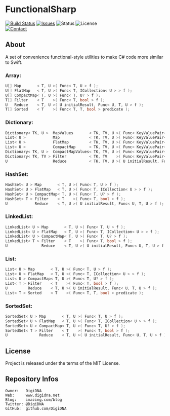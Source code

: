 FunctionalSharp
===============

[![Build Status](https://img.shields.io/github/workflow/status/DigiDNA/FunctionalSharp/ci-win?label=Windows&logo=windows)](https://github.com/DigiDNA/FunctionalSharp/actions/workflows/ci-win.yaml)
[![Issues](http://img.shields.io/github/issues/DigiDNA/FunctionalSharp.svg?logo=github)](https://github.com/DigiDNA/FunctionalSharp/issues)
![Status](https://img.shields.io/badge/status-active-brightgreen.svg?logo=git)
![License](https://img.shields.io/badge/license-mit-brightgreen.svg?logo=open-source-initiative)  
[![Contact](https://img.shields.io/badge/follow-@DigiDNA-blue.svg?logo=twitter&style=social)](https://twitter.com/DigiDNA)

About
-----

A set of convenience functional-style utilities to make C# code more similar to Swift.

### Array:

```cs
U[] Map       < T, U >( Func< T, U > f );
U[] FlatMap   < T, U >( Func< T, ICollection< U > > f );
U[] CompactMap< T, U >( Func< T, U? > f );
T[] Filter    < T    >( Func< T, bool > f );
U   Reduce    < T, U >( U initialResult, Func< U, T, U > f );
T[] Sorted    < T    >( Func< T, T, bool > predicate );
```

### Dictionary:

```cs
Dictionary< TK, U >  MapValues       < TK, TV, U >( Func< KeyValuePair< TK, TV >, U > f );
List< U >            Map             < TK, TV, U >( Func< KeyValuePair< TK, TV >, U > f );
List< U >            FlatMap         < TK, TV, U >( Func< KeyValuePair< TK, TV >, ICollection< U > > f );
List< U >            CompactMap      < TK, TV, U >( Func< KeyValuePair< TK, TV >, U? > f );
Dictionary< TK, U >  CompactMapValues< TK, TV, U >( Func< KeyValuePair< TK, TV >, U? > f );
Dictionary< TK, TV > Filter          < TK, TV    >( Func< KeyValuePair< TK, TV >, bool > f );
U                    Reduce          < TK, TV, U >( U initialResult, Func< U, KeyValuePair< TK, TV >, U > f );
```

### HashSet:

```cs
HashSet< U > Map       < T, U >( Func< T, U > f );
HashSet< U > FlatMap   < T, U >( Func< T, ICollection< U > > f );
HashSet< U > CompactMap< T, U >( Func< T, U? > f );
HashSet< T > Filter    < T    >( Func< T, bool > f );
U            Reduce    < T, U >( U initialResult, Func< U, T, U > f );
```

### LinkedList:

```cs
LinkedList< U > Map       < T, U >( Func< T, U > f );
LinkedList< U > FlatMap   < T, U >( Func< T, ICollection< U > > f );
LinkedList< U > CompactMap< T, U >( Func< T, U? > f );
LinkedList< T > Filter    < T    >( Func< T, bool > f );
U               Reduce    < T, U >( U initialResult, Func< U, T, U > f );
```

### List:

```cs
List< U > Map       < T, U >( Func< T, U > f );
List< U > FlatMap   < T, U >( Func< T, ICollection< U > > f );
List< U > CompactMap< T, U >( Func< T, U? > f );
List< T > Filter    < T    >( Func< T, bool > f );
U         Reduce    < T, U >( U initialResult, Func< U, T, U > f );
List< T > Sorted    < T    >( Func< T, T, bool > predicate );
```

### SortedSet:

```cs
SortedSet< U > Map       < T, U >( Func< T, U > f );
SortedSet< U > FlatMap   < T, U >( Func< T, ICollection< U > > f );
SortedSet< U > CompactMap< T, U >( Func< T, U? > f );
SortedSet< T > Filter    < T    >( Func< T, bool > f );
U              Reduce    < T, U >( U initialResult, Func< U, T, U > f );
```

License
-------

Project is released under the terms of the MIT License.

Repository Infos
----------------

    Owner:   DigiDNA
    Web:     www.digidna.net
    Blog:    imazing.com/blog
    Twitter: @DigiDNA
    GitHub:  github.com/DigiDNA
